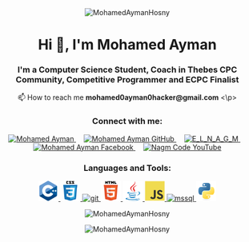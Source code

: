 <div align="center">
    <img src="https://komarev.com/ghpvc/?username=MohamedAymanHosny&label=Profile%20views&color=0e75b6&style=flat" alt="MohamedAymanHosny" />
</div>

<h1 align="center">Hi 👋, I'm Mohamed Ayman</h1>

<h3 align="center">I'm a Computer Science Student, Coach in Thebes CPC Community, Competitive Programmer and ECPC Finalist</h3>

<p align="center">
    📫 How to reach me <strong>mohamed0ayman0hacker@gmail.com</strong>
    <\p>

<h3 align="center">Connect with me:</h3>

<p align="center">
    <a href="https://www.linkedin.com/in/mohamed-ayman-05361a289" target="_blank">
        <img src="https://raw.githubusercontent.com/rahuldkjain/github-profile-readme-generator/master/src/images/icons/Social/linked-in-alt.svg" alt="Mohamed Ayman" height="30" width="40" />
    </a>
    &nbsp;&nbsp;&nbsp;
    <a href="https://github.com/MohamedAymanHosny" target="_blank">
        <img src="https://raw.githubusercontent.com/rahuldkjain/github-profile-readme-generator/master/src/images/icons/Social/github.svg" alt="Mohamed Ayman GitHub" height="30" width="40" />
    </a>
    &nbsp;&nbsp;&nbsp;
    <a href="https://codeforces.com/profile/E_L_N_A_G_M" target="_blank">
        <img src="https://raw.githubusercontent.com/rahuldkjain/github-profile-readme-generator/master/src/images/icons/Social/codeforces.svg" alt="E_L_N_A_G_M" height="30" width="40" />
    </a>
    &nbsp;&nbsp;&nbsp;
    <a href="https://www.facebook.com/profile.php?id=61557630283309&mibextid=ZbWKwL" target="_blank">
        <img src="https://raw.githubusercontent.com/rahuldkjain/github-profile-readme-generator/master/src/images/icons/Social/facebook.svg" alt="Mohamed Ayman Facebook" height="30" width="40" />
    </a>
    &nbsp;&nbsp;&nbsp;
    <a href="https://youtube.com/@nagm_code?si=kgvKB7gctOtB9ppu" target="_blank">
        <img src="https://raw.githubusercontent.com/rahuldkjain/github-profile-readme-generator/master/src/images/icons/Social/youtube.svg" alt="Nagm Code YouTube" height="30" width="40" />
    </a>
</p>

<h3 align="center">Languages and Tools:</h3>
<p align="center"> <a href="https://www.w3schools.com/cpp/" target="_blank" rel="noreferrer"> <img src="https://raw.githubusercontent.com/devicons/devicon/master/icons/cplusplus/cplusplus-original.svg" alt="cplusplus" width="40" height="40"/> </a> <a href="https://www.w3schools.com/css/" target="_blank" rel="noreferrer"> <img src="https://raw.githubusercontent.com/devicons/devicon/master/icons/css3/css3-original-wordmark.svg" alt="css3" width="40" height="40"/> </a> <a href="https://git-scm.com/" target="_blank" rel="noreferrer"> <img src="https://www.vectorlogo.zone/logos/git-scm/git-scm-icon.svg" alt="git" width="40" height="40"/> </a> <a href="https://www.w3.org/html/" target="_blank" rel="noreferrer"> <img src="https://raw.githubusercontent.com/devicons/devicon/master/icons/html5/html5-original-wordmark.svg" alt="html5" width="40" height="40"/> </a> <a href="https://www.java.com" target="_blank" rel="noreferrer"> <img src="https://raw.githubusercontent.com/devicons/devicon/master/icons/java/java-original.svg" alt="java" width="40" height="40"/> </a> <a href="https://developer.mozilla.org/en-US/docs/Web/JavaScript" target="_blank" rel="noreferrer"> <img src="https://raw.githubusercontent.com/devicons/devicon/master/icons/javascript/javascript-original.svg" alt="javascript" width="40" height="40"/> </a> <a href="https://www.microsoft.com/en-us/sql-server" target="_blank" rel="noreferrer"> <img src="https://www.svgrepo.com/show/303229/microsoft-sql-server-logo.svg" alt="mssql" width="40" height="40"/> </a> <a href="https://www.python.org" target="_blank" rel="noreferrer"> <img src="https://raw.githubusercontent.com/devicons/devicon/master/icons/python/python-original.svg" alt="python" width="40" height="40"/> </a> </p>

<p align="center">
    <img src="https://github-readme-stats.vercel.app/api?username=MohamedAymanHosny&show_icons=true&locale=en" alt="MohamedAymanHosny" />
</p>

<p align="center">
    <img src="https://github-readme-stats.vercel.app/api/top-langs?username=MohamedAymanHosny&show_icons=true&locale=en&layout=compact" alt="MohamedAymanHosny" />
</p>
